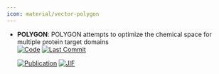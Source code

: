 ```yaml
---
icon: material/vector-polygon
---
```





- **POLYGON**: POLYGON attempts to optimize the chemical space for multiple protein target domains  
    [![Code](https://img.shields.io/github/stars/bpmunson/polygon?style=for-the-badge&logo=github)](https://github.com/bpmunson/polygon) 
    [![Last Commit](https://img.shields.io/github/last-commit/bpmunson/polygon?style=for-the-badge&logo=github)](https://github.com/bpmunson/polygon) 

    [![Publication](https://img.shields.io/badge/Publication-Citations:19-blue?style=for-the-badge&logo=bookstack)](https://doi.org/10.1038%2Fs41467-024-47120-y) 
    [![JIF](https://img.shields.io/badge/Impact_Factor-14.70-purple?style=for-the-badge&logo=academia)](https://doi.org/10.1038%2Fs41467-024-47120-y)


